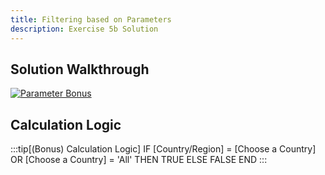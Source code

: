 ```yaml
---
title: Filtering based on Parameters
description: Exercise 5b Solution
---
```

## Solution Walkthrough

[![Parameter Bonus](/gifs/5.3.gif)](/gifs/5.3.gif)

## Calculation Logic

:::tip[(Bonus) Calculation Logic]
IF [Country/Region] = [Choose a Country] OR [Choose a Country] = 'All' THEN TRUE ELSE FALSE END
:::
